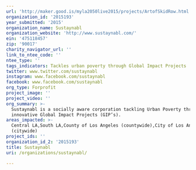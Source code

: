 ```yaml
---
url: 'http://maker.good.is/myla2050live2015/projects/ArtofSkidRow.html'
organization_id: '2015193'
year_submitted: '2015'
organization_name: Sustaynabl
organization_website: 'http://www.sustaynabl.com/'
ein: '475118457'
zip: '90017'
charity_navigator_url: ''
link_to_ntee_code: ''
ntee_type: ''
tags_indicators: Tackles urban poverty through Global Impact Projects
twitter: www.twitter.com/sustaynabl
instagram: www.facebook.com/sustaynabl
facebook: www.facebook.com/sustaynabl
org_type: Forprofit
project_image: ''
project_video: ''
org_summary: >-
  Sustaynabl is a socially aware corporation tackling Urban Poverty through
  innovative Global Impact Projects (GIP’s).
areas_impacted: >-
  Central LA,South LA,County of Los Angeles (countywide),City of Los Angeles
  (citywide)
project_ids: ''
organization_id_2: '2015193'
title: Sustaynabl
uri: /organizations/sustaynabl/

---
```

